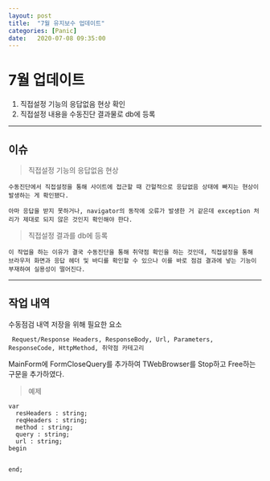 ```yaml
---
layout: post
title:  "7월 유지보수 업데이트"
categories: [Panic]
date:   2020-07-08 09:35:00
---
```


# 7월 업데이트
1. 직접설정 기능의 응답없음 현상 확인
2. 직접설정 내용을 수동진단 결과물로 db에 등록

---

## 이슈
 > 직접설정 기능의 응답없음 현상

    수동진단에서 직접설정을 통해 사이트에 접근할 때 간헐적으로 응답없음 상태에 빠지는 현상이 발생하는 게 확인됐다.

    아마 응답을 받지 못하거나, navigator의 동작에 오류가 발생한 거 같은데 exception 처리가 제대로 되지 않은 것인지 확인해야 한다.

 > 직접설정 결과를 db에 등록

    이 작업을 하는 이유가 결국 수동진단을 통해 취약점 확인을 하는 것인데, 직접설정을 통해 브라우저 화면과 응답 헤더 및 바디를 확인할 수 있으나 이를 바로 점검 결과에 넣는 기능이 부재하여 실용성이 떨어진다.

---


## 작업 내역
수동점검 내역 저장을 위해 필요한 요소

` Request/Response Headers, ResponseBody, Url, Parameters, ResponseCode, HttpMethod, 취약점 카테고리`

MainForm에 FormCloseQuery를 추가하여 TWebBrowser를 Stop하고 Free하는 구문을 추가하였다.





> 예제
```delphi
var
  resHeaders : string; 
  reqHeaders : string;
  method : string;
  query : string;
  url : string;
begin
  

end;
```
